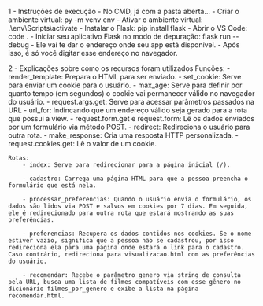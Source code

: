 1 - Instruções de execução
    - No CMD, já com a pasta aberta...
    - Criar o ambiente virtual: py -m venv env
    - Ativar o ambiente virtual: .\env\Scripts\activate
    - Instalar o Flask: pip install flask
    - Abrir o VS Code: code .
    - Iniciar seu aplicativo Flask no modo de depuração: flask run --debug
        - Ele vai te dar o endereço onde seu app está disponível.
        - Após isso, é só você digitar esse endereço no navegador.


2 - Explicações sobre como os recursos foram utilizados
    Funções:
        - render_template: Prepara o HTML para ser enviado.
        - set_cookie: Serve para enviar um cookie para o usuário.
        - max_age: Serve para definir por quanto tempo (em segundos) o cookie vai permanecer válido no navegador do usuário.
        - request.args.get: Serve para acessar parâmetros passados na URL
        - url_for: Indincando que um endereço válido seja gerado para a rota que possui a view.
        - request.form.get e request.form: Lê os dados enviados por um formulário via método POST.
        - redirect: Redireciona o usuário para outra rota.
        - make_response: Cria uma resposta HTTP personalizada.
        - request.cookies.get: Lê o valor de um cookie.

    Rotas:
        - index: Serve para redirecionar para a página inicial (/).

        - cadastro: Carrega uma página HTML para que a pessoa preencha o formulário que está nela.

        - processar_preferencias: Quando o usuário envia o formulário, os dados são lidos via POST e salvos em cookies por 7 dias. Em seguida, ele é redirecionado para outra rota que estará mostrando as suas preferências.

        - preferencias: Recupera os dados contidos nos cookies. Se o nome estiver vazio, significa que a pessoa não se cadastrou, por isso redireciona ela para uma página onde estará o link para o cadastro. Caso contrário, redireciona para visualizacao.html com as preferências do usuário.

        - recomendar: Recebe o parâmetro genero via string de consulta pela URL, busca uma lista de filmes compatíveis com esse gênero no dicionário filmes_por_genero e exibe a lista na página recomendar.html.
